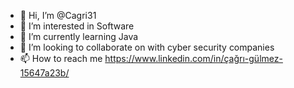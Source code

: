 - 👋 Hi, I’m @Cagri31
- 👀 I’m interested in Software
- 🌱 I’m currently learning Java
- 💞️ I’m looking to collaborate on with cyber security companies
- 📫 How to reach me https://www.linkedin.com/in/çağrı-gülmez-15647a23b/
<!---
Cagri31/Cagri31 is a ✨ special ✨ repository because its `README.md` (this file) appears on your GitHub profile.
You can click the Preview link to take a look at your changes.
--->
